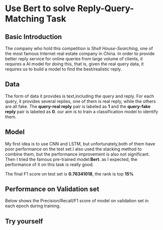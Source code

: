 # Use Bert to solve Reply-Query-Matching Task

## Basic Introduction
The company who hold this competition is *Shell House-Searching*, one of the most famous Internet real estate company in China. In order to provide better reply service for online queries from large volume of clients, it requires a AI model for doing this, that is, given the real query data, it requires us to build a model to find the best/realistic reply.

## Data
The form of data it provides is text,including the query and reply. For each query, it provides several replies, one of them is real reply, while the others are all fake. The **query-real reply** pair is labeled as **1** and the **query-fake reply** pair is labeled as **0**. our aim is to train a classification model to identify them.

## Model
My first idea is to use CNN and LSTM, but unfortunately,both of them have poor performance on the test set.I also used the stacking method to combine them, but the performance improvement is also not significant. Then I tried the famous pre-trained model:**Bert**. as I expected, the performance of it on this task is really good.

The final F1 score on test set is **0.76341018**, the rank is top **15%**

## Performance on Validation set
Below shows the Precision/Recall/F1 score of model on validation set in each epoch during training.







## Try yourself
